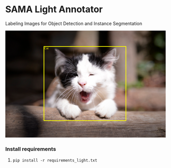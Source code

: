 # SAMA Light Annotator

Labeling Images for Object Detection and Instance Segmentation 

![alt text](assets/cat_detect.png)


### Install requirements

1. `pip install -r requirements_light.txt`

